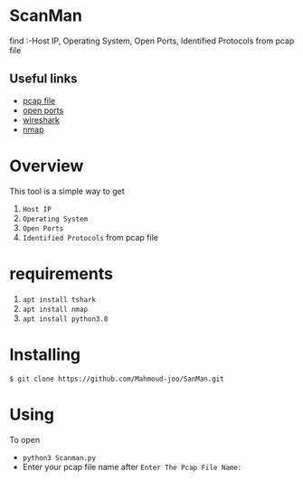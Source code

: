 # ScanMan
find :-Host IP, Operating System, Open Ports, Identified Protocols from pcap file
## Useful links
- [pcap file ](https://en.wikipedia.org/wiki/Pcap)
- [open ports](https://en.wikipedia.org/wiki/Open_port)
- [wireshark](https://en.wikipedia.org/wiki/Wireshark)
- [nmap](https://en.wikipedia.org/wiki/Nmap) 

# Overview
This tool is a simple way to get  
1. `Host IP`
2. `Operating System` 
3. `Open Ports` 
4. `Identified Protocols`   from pcap file 

# requirements
1. `apt install tshark`
2. `apt install nmap`
3. `apt install python3.8`

# Installing

`$ git clone https://github.com/Mahmoud-joo/SanMan.git`

# Using

To open
- `python3 Scanman.py` 
- Enter your pcap file name after `Enter The Pcap File Name:`

